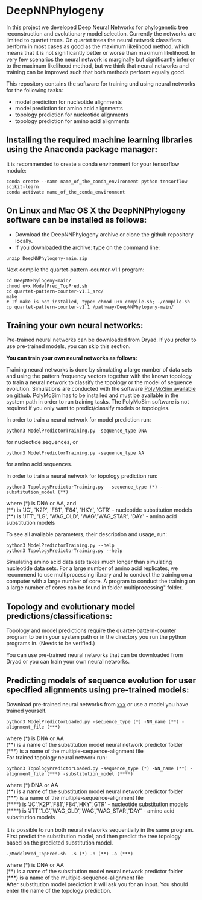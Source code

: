 # DeepNNPhylogeny
In this project we developed Deep Neural Networks for phylogenetic tree reconstruction and evolutionary model selection. Currently the networks are limited to quartet trees. On quartet trees the neural network classifiers perform in most cases as good as the maximum likelihood method, which means that it is not significantly better or worse than maximum likelihood.
In very few scenarios the neural network is marginally but significantly inferior to the maximum likelihood method, but we think that neural networks and training can be improved such that both methods perform equally good.<br>

This repository contains the software for training und using neural networks for the following tasks:
- model prediction for nucleotide alignments
- model prediction for amino acid alignments
- topology prediction for nucleotide alignments
- topology prediction for amino acid alignments

## Installing the required machine learning libraries using the Anaconda package manager:
It is recommended to create a conda environment for your tensorflow module: 
```
conda create --name name_of_the_conda_environment python tensorflow scikit-learn
conda activate name_of_the_conda_environment
```

## On Linux and Mac OS X the DeepNNPhylogeny software can be installed as follows:

- Download the DeepNNPhylogeny archive or clone the github repository locally.
- If you downloaded the archive: type on the command line:
```
unzip DeepNNPhylogeny-main.zip
```
Next compile the quartet-pattern-counter-v1.1 program:
```
cd DeepNNPhylogeny-main/
chmod u+x ModelPred_TopPred.sh
cd quartet-pattern-counter-v1.1_src/
make
# If make is not installed, type: chmod u+x compile.sh; ./compile.sh
cp quartet-pattern-counter-v1.1 /pathway/DeepNNPhylogeny-main/
```

## Training your own neural networks:

Pre-trained neural networks can be downloaded from Dryad. If you prefer to use pre-trained models, you can skip this section.<br>

**You can train your own neural networks as follows:<br>**

Training neural networks is done by simulating a large number of data sets and using the pattern frequency vectors together with the known topology
to train a neural network to classify the topology or the model of sequence evolution. Simulations are conducted with the software [PolyMoSim available on github](https://github.com/cmayer/PolyMoSim). PolyMoSim has to be installed and must be available in the system path in order to run training tasks. The PolyMoSim software is not required if you only want to predict/classify models or topologies.

In order to train a neural network for model prediction run:
```
python3 ModelPredictorTraining.py -sequence_type DNA
```
for nucleotide sequences,
or 
```
python3 ModelPredictorTraining.py -sequence_type AA
```
for amino acid sequences. 

In order to train a neural network for topology prediction run:
```
python3 TopologyPredictorTraining.py  -sequence_type (*) -substitution_model (**)
```
where (\*) is DNA or AA, and <br />
(\*\*) is 'JC', 'K2P', 'F81', 'F84', 'HKY', 'GTR' - nucleotide substitution models <br />
(\*\*) is 'JTT', 'LG', 'WAG_OLD', 'WAG','WAG_STAR', 'DAY' - amino acid substitution models


To see all available parameters, their description and usage, run: 
```
python3 ModelPredictorTraining.py --help
python3 TopologyPredictorTraining.py --help
```

Simulating amino acid data sets takes much longer than simulating nucleotide data sets.
For a large number of amino acid replicates, we recommend to use multiprocessing library and to conduct the training on a computer with a large number of core. A program to conduct the training on a large number of cores can be found in folder multiprocessing" folder.


## Topology and evolutionary model predictions/classifications:

Topology and model predictions require the quartet-pattern-counter program to be in your system path or in the directory you run the python programs in.
(Needs to be verified.)

You can use pre-trained neural networks that can be downloaded from Dryad or you can train your own neural networks.

## Predicting models of sequence evolution for user specified alignments using pre-trained models: 

Download pre-trained neural networks from [xxx](https://www.dryadcom) or use a model you have trained yourself.

```
python3 ModelPredictorLoaded.py -sequence_type (*) -NN_name (**) -alignment_file (***)
```
where (\*) is DNA or AA <br>
(\*\*)  is a name of the substitution model neural network predictor folder  <br>
(\*\*\*) is a name of the multiple-sequence-alignment file <br>
For trained topology neural network run: 
```
python3 TopologyPredictorLoaded.py -sequence_type (*) -NN_name (**) -alignment_file (***) -substitution_model (****)
```
where (\*) DNA or AA <br />
(\*\*) is a name of the substitution model neural network predictor folder  <br />
(\*\*\*) is a name of the multiple-sequence-alignment file <br />
(\*\*\*\*) is 'JC','K2P','F81','F84','HKY','GTR' - nucleotide substitution models <br />
(\*\*\*\*) is 'JTT','LG','WAG_OLD','WAG','WAG_STAR','DAY' - amino acid substitution models <br />
<br />
It is possible to run both neural networks sequentially in the same program. <br />
First predict the substitution model, and then 
predict the tree topology based on the predicted substitution model. 
```
./ModelPred_TopPred.sh  -s (*) -n (**) -a (***) 
```
where (\*) is DNA or AA <br />
(\*\*) is a name of the substitution model neural network predictor folder  <br />
(\*\*\*) is a name of the multiple-sequence-alignment file <br />
After substitution model prediction it will ask you for an input. You should enter the name of the topology prediction.


